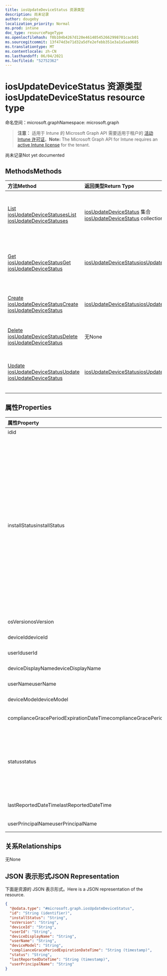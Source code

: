 ```yaml
---
title: iosUpdateDeviceStatus 资源类型
description: 尚未记录
author: dougeby
localization_priority: Normal
ms.prod: intune
doc_type: resourcePageType
ms.openlocfilehash: f0b104b4267d120e461405452662998701cacb01
ms.sourcegitcommit: 13f474d3e71d32a5dfe2efebb351e3a1a5aa9685
ms.translationtype: MT
ms.contentlocale: zh-CN
ms.lasthandoff: 06/04/2021
ms.locfileid: "52752362"
---
```

# <a name="iosupdatedevicestatus-resource-type"></a><span data-ttu-id="0ee05-103">iosUpdateDeviceStatus 资源类型</span><span class="sxs-lookup"><span data-stu-id="0ee05-103">iosUpdateDeviceStatus resource type</span></span>

<span data-ttu-id="0ee05-104">命名空间：microsoft.graph</span><span class="sxs-lookup"><span data-stu-id="0ee05-104">Namespace: microsoft.graph</span></span>

> <span data-ttu-id="0ee05-105">**注意：** 适用于 Intune 的 Microsoft Graph API 需要适用于租户的 [活动 Intune 许可证](https://go.microsoft.com/fwlink/?linkid=839381)。</span><span class="sxs-lookup"><span data-stu-id="0ee05-105">**Note:** The Microsoft Graph API for Intune requires an [active Intune license](https://go.microsoft.com/fwlink/?linkid=839381) for the tenant.</span></span>

<span data-ttu-id="0ee05-106">尚未记录</span><span class="sxs-lookup"><span data-stu-id="0ee05-106">Not yet documented</span></span>

## <a name="methods"></a><span data-ttu-id="0ee05-107">Methods</span><span class="sxs-lookup"><span data-stu-id="0ee05-107">Methods</span></span>
|<span data-ttu-id="0ee05-108">方法</span><span class="sxs-lookup"><span data-stu-id="0ee05-108">Method</span></span>|<span data-ttu-id="0ee05-109">返回类型</span><span class="sxs-lookup"><span data-stu-id="0ee05-109">Return Type</span></span>|<span data-ttu-id="0ee05-110">Description</span><span class="sxs-lookup"><span data-stu-id="0ee05-110">Description</span></span>|
|:---|:---|:---|
|[<span data-ttu-id="0ee05-111">List iosUpdateDeviceStatuses</span><span class="sxs-lookup"><span data-stu-id="0ee05-111">List iosUpdateDeviceStatuses</span></span>](../api/intune-deviceconfig-iosupdatedevicestatus-list.md)|<span data-ttu-id="0ee05-112">[iosUpdateDeviceStatus](../resources/intune-deviceconfig-iosupdatedevicestatus.md) 集合</span><span class="sxs-lookup"><span data-stu-id="0ee05-112">[iosUpdateDeviceStatus](../resources/intune-deviceconfig-iosupdatedevicestatus.md) collection</span></span>|<span data-ttu-id="0ee05-113">列出 [iosUpdateDeviceStatus](../resources/intune-deviceconfig-iosupdatedevicestatus.md) 对象的属性和关系。</span><span class="sxs-lookup"><span data-stu-id="0ee05-113">List properties and relationships of the [iosUpdateDeviceStatus](../resources/intune-deviceconfig-iosupdatedevicestatus.md) objects.</span></span>|
|[<span data-ttu-id="0ee05-114">Get iosUpdateDeviceStatus</span><span class="sxs-lookup"><span data-stu-id="0ee05-114">Get iosUpdateDeviceStatus</span></span>](../api/intune-deviceconfig-iosupdatedevicestatus-get.md)|[<span data-ttu-id="0ee05-115">iosUpdateDeviceStatus</span><span class="sxs-lookup"><span data-stu-id="0ee05-115">iosUpdateDeviceStatus</span></span>](../resources/intune-deviceconfig-iosupdatedevicestatus.md)|<span data-ttu-id="0ee05-116">读取 [iosUpdateDeviceStatus](../resources/intune-deviceconfig-iosupdatedevicestatus.md) 对象的属性和关系。</span><span class="sxs-lookup"><span data-stu-id="0ee05-116">Read properties and relationships of the [iosUpdateDeviceStatus](../resources/intune-deviceconfig-iosupdatedevicestatus.md) object.</span></span>|
|[<span data-ttu-id="0ee05-117">Create iosUpdateDeviceStatus</span><span class="sxs-lookup"><span data-stu-id="0ee05-117">Create iosUpdateDeviceStatus</span></span>](../api/intune-deviceconfig-iosupdatedevicestatus-create.md)|[<span data-ttu-id="0ee05-118">iosUpdateDeviceStatus</span><span class="sxs-lookup"><span data-stu-id="0ee05-118">iosUpdateDeviceStatus</span></span>](../resources/intune-deviceconfig-iosupdatedevicestatus.md)|<span data-ttu-id="0ee05-119">创建新的 [iosUpdateDeviceStatus](../resources/intune-deviceconfig-iosupdatedevicestatus.md) 对象。</span><span class="sxs-lookup"><span data-stu-id="0ee05-119">Create a new [iosUpdateDeviceStatus](../resources/intune-deviceconfig-iosupdatedevicestatus.md) object.</span></span>|
|[<span data-ttu-id="0ee05-120">Delete iosUpdateDeviceStatus</span><span class="sxs-lookup"><span data-stu-id="0ee05-120">Delete iosUpdateDeviceStatus</span></span>](../api/intune-deviceconfig-iosupdatedevicestatus-delete.md)|<span data-ttu-id="0ee05-121">无</span><span class="sxs-lookup"><span data-stu-id="0ee05-121">None</span></span>|<span data-ttu-id="0ee05-122">删除 [iosUpdateDeviceStatus](../resources/intune-deviceconfig-iosupdatedevicestatus.md)。</span><span class="sxs-lookup"><span data-stu-id="0ee05-122">Deletes a [iosUpdateDeviceStatus](../resources/intune-deviceconfig-iosupdatedevicestatus.md).</span></span>|
|[<span data-ttu-id="0ee05-123">Update iosUpdateDeviceStatus</span><span class="sxs-lookup"><span data-stu-id="0ee05-123">Update iosUpdateDeviceStatus</span></span>](../api/intune-deviceconfig-iosupdatedevicestatus-update.md)|[<span data-ttu-id="0ee05-124">iosUpdateDeviceStatus</span><span class="sxs-lookup"><span data-stu-id="0ee05-124">iosUpdateDeviceStatus</span></span>](../resources/intune-deviceconfig-iosupdatedevicestatus.md)|<span data-ttu-id="0ee05-125">更新 [iosUpdateDeviceStatus](../resources/intune-deviceconfig-iosupdatedevicestatus.md) 对象的属性。</span><span class="sxs-lookup"><span data-stu-id="0ee05-125">Update the properties of a [iosUpdateDeviceStatus](../resources/intune-deviceconfig-iosupdatedevicestatus.md) object.</span></span>|

## <a name="properties"></a><span data-ttu-id="0ee05-126">属性</span><span class="sxs-lookup"><span data-stu-id="0ee05-126">Properties</span></span>
|<span data-ttu-id="0ee05-127">属性</span><span class="sxs-lookup"><span data-stu-id="0ee05-127">Property</span></span>|<span data-ttu-id="0ee05-128">类型</span><span class="sxs-lookup"><span data-stu-id="0ee05-128">Type</span></span>|<span data-ttu-id="0ee05-129">说明</span><span class="sxs-lookup"><span data-stu-id="0ee05-129">Description</span></span>|
|:---|:---|:---|
|<span data-ttu-id="0ee05-130">id</span><span class="sxs-lookup"><span data-stu-id="0ee05-130">id</span></span>|<span data-ttu-id="0ee05-131">String</span><span class="sxs-lookup"><span data-stu-id="0ee05-131">String</span></span>|<span data-ttu-id="0ee05-132">实体的键。</span><span class="sxs-lookup"><span data-stu-id="0ee05-132">Key of the entity.</span></span>|
|<span data-ttu-id="0ee05-133">installStatus</span><span class="sxs-lookup"><span data-stu-id="0ee05-133">installStatus</span></span>|[<span data-ttu-id="0ee05-134">iosUpdatesInstallStatus</span><span class="sxs-lookup"><span data-stu-id="0ee05-134">iosUpdatesInstallStatus</span></span>](../resources/intune-deviceconfig-iosupdatesinstallstatus.md)|<span data-ttu-id="0ee05-135">策略报告安装状态。</span><span class="sxs-lookup"><span data-stu-id="0ee05-135">The installation status of the policy report.</span></span> <span data-ttu-id="0ee05-136">可能的值是 `success` `available` `idle` ：、、、、、、、、、 `unknown` `downloading` `downloadFailed` `downloadRequiresComputer` `downloadInsufficientSpace` `downloadInsufficientPower` `downloadInsufficientNetwork` `installing` `installInsufficientSpace` `installInsufficientPower` `installPhoneCallInProgress` `installFailed` `notSupportedOperation` `sharedDeviceUserLoggedInError` `deviceOsHigherThanDesiredOsVersion` 。</span><span class="sxs-lookup"><span data-stu-id="0ee05-136">Possible values are: `success`, `available`, `idle`, `unknown`, `downloading`, `downloadFailed`, `downloadRequiresComputer`, `downloadInsufficientSpace`, `downloadInsufficientPower`, `downloadInsufficientNetwork`, `installing`, `installInsufficientSpace`, `installInsufficientPower`, `installPhoneCallInProgress`, `installFailed`, `notSupportedOperation`, `sharedDeviceUserLoggedInError`, `deviceOsHigherThanDesiredOsVersion`.</span></span>|
|<span data-ttu-id="0ee05-137">osVersion</span><span class="sxs-lookup"><span data-stu-id="0ee05-137">osVersion</span></span>|<span data-ttu-id="0ee05-138">String</span><span class="sxs-lookup"><span data-stu-id="0ee05-138">String</span></span>|<span data-ttu-id="0ee05-139">报告的设备版本。</span><span class="sxs-lookup"><span data-stu-id="0ee05-139">The device version that is being reported.</span></span>|
|<span data-ttu-id="0ee05-140">deviceId</span><span class="sxs-lookup"><span data-stu-id="0ee05-140">deviceId</span></span>|<span data-ttu-id="0ee05-141">String</span><span class="sxs-lookup"><span data-stu-id="0ee05-141">String</span></span>|<span data-ttu-id="0ee05-142">报告的设备 ID。</span><span class="sxs-lookup"><span data-stu-id="0ee05-142">The device id that is being reported.</span></span>|
|<span data-ttu-id="0ee05-143">userId</span><span class="sxs-lookup"><span data-stu-id="0ee05-143">userId</span></span>|<span data-ttu-id="0ee05-144">String</span><span class="sxs-lookup"><span data-stu-id="0ee05-144">String</span></span>|<span data-ttu-id="0ee05-145">报告的用户 ID。</span><span class="sxs-lookup"><span data-stu-id="0ee05-145">The User id that is being reported.</span></span>|
|<span data-ttu-id="0ee05-146">deviceDisplayName</span><span class="sxs-lookup"><span data-stu-id="0ee05-146">deviceDisplayName</span></span>|<span data-ttu-id="0ee05-147">String</span><span class="sxs-lookup"><span data-stu-id="0ee05-147">String</span></span>|<span data-ttu-id="0ee05-148">DevicePolicyStatus 的设备名。</span><span class="sxs-lookup"><span data-stu-id="0ee05-148">Device name of the DevicePolicyStatus.</span></span>|
|<span data-ttu-id="0ee05-149">userName</span><span class="sxs-lookup"><span data-stu-id="0ee05-149">userName</span></span>|<span data-ttu-id="0ee05-150">String</span><span class="sxs-lookup"><span data-stu-id="0ee05-150">String</span></span>|<span data-ttu-id="0ee05-151">报告的用户名</span><span class="sxs-lookup"><span data-stu-id="0ee05-151">The User Name that is being reported</span></span>|
|<span data-ttu-id="0ee05-152">deviceModel</span><span class="sxs-lookup"><span data-stu-id="0ee05-152">deviceModel</span></span>|<span data-ttu-id="0ee05-153">String</span><span class="sxs-lookup"><span data-stu-id="0ee05-153">String</span></span>|<span data-ttu-id="0ee05-154">报告的设备模型</span><span class="sxs-lookup"><span data-stu-id="0ee05-154">The device model that is being reported</span></span>|
|<span data-ttu-id="0ee05-155">complianceGracePeriodExpirationDateTime</span><span class="sxs-lookup"><span data-stu-id="0ee05-155">complianceGracePeriodExpirationDateTime</span></span>|<span data-ttu-id="0ee05-156">DateTimeOffset</span><span class="sxs-lookup"><span data-stu-id="0ee05-156">DateTimeOffset</span></span>|<span data-ttu-id="0ee05-157">设备符合性宽限期的到期日期/时间</span><span class="sxs-lookup"><span data-stu-id="0ee05-157">The DateTime when device compliance grace period expires</span></span>|
|<span data-ttu-id="0ee05-158">status</span><span class="sxs-lookup"><span data-stu-id="0ee05-158">status</span></span>|[<span data-ttu-id="0ee05-159">complianceStatus</span><span class="sxs-lookup"><span data-stu-id="0ee05-159">complianceStatus</span></span>](../resources/intune-shared-compliancestatus.md)|<span data-ttu-id="0ee05-160">策略报告的符合性状态。</span><span class="sxs-lookup"><span data-stu-id="0ee05-160">Compliance status of the policy report.</span></span> <span data-ttu-id="0ee05-161">可取值为：`unknown`、`notApplicable`、`compliant`、`remediated`、`nonCompliant`、`error`、`conflict`、`notAssigned`。</span><span class="sxs-lookup"><span data-stu-id="0ee05-161">Possible values are: `unknown`, `notApplicable`, `compliant`, `remediated`, `nonCompliant`, `error`, `conflict`, `notAssigned`.</span></span>|
|<span data-ttu-id="0ee05-162">lastReportedDateTime</span><span class="sxs-lookup"><span data-stu-id="0ee05-162">lastReportedDateTime</span></span>|<span data-ttu-id="0ee05-163">DateTimeOffset</span><span class="sxs-lookup"><span data-stu-id="0ee05-163">DateTimeOffset</span></span>|<span data-ttu-id="0ee05-164">策略报告的上次修改日期时间。</span><span class="sxs-lookup"><span data-stu-id="0ee05-164">Last modified date time of the policy report.</span></span>|
|<span data-ttu-id="0ee05-165">userPrincipalName</span><span class="sxs-lookup"><span data-stu-id="0ee05-165">userPrincipalName</span></span>|<span data-ttu-id="0ee05-166">String</span><span class="sxs-lookup"><span data-stu-id="0ee05-166">String</span></span>|<span data-ttu-id="0ee05-167">UserPrincipalName。</span><span class="sxs-lookup"><span data-stu-id="0ee05-167">UserPrincipalName.</span></span>|

## <a name="relationships"></a><span data-ttu-id="0ee05-168">关系</span><span class="sxs-lookup"><span data-stu-id="0ee05-168">Relationships</span></span>
<span data-ttu-id="0ee05-169">无</span><span class="sxs-lookup"><span data-stu-id="0ee05-169">None</span></span>

## <a name="json-representation"></a><span data-ttu-id="0ee05-170">JSON 表示形式</span><span class="sxs-lookup"><span data-stu-id="0ee05-170">JSON Representation</span></span>
<span data-ttu-id="0ee05-171">下面是资源的 JSON 表示形式。</span><span class="sxs-lookup"><span data-stu-id="0ee05-171">Here is a JSON representation of the resource.</span></span>
<!-- {
  "blockType": "resource",
  "keyProperty": "id",
  "@odata.type": "microsoft.graph.iosUpdateDeviceStatus"
}
-->
``` json
{
  "@odata.type": "#microsoft.graph.iosUpdateDeviceStatus",
  "id": "String (identifier)",
  "installStatus": "String",
  "osVersion": "String",
  "deviceId": "String",
  "userId": "String",
  "deviceDisplayName": "String",
  "userName": "String",
  "deviceModel": "String",
  "complianceGracePeriodExpirationDateTime": "String (timestamp)",
  "status": "String",
  "lastReportedDateTime": "String (timestamp)",
  "userPrincipalName": "String"
}
```




